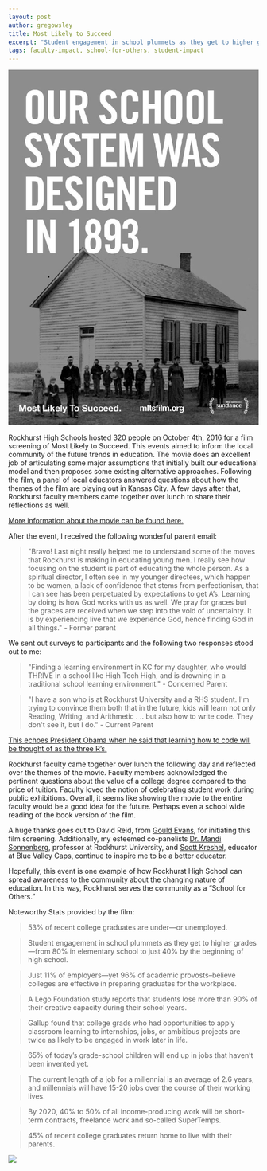 ```yaml
---
layout: post
author: gregowsley
title: Most Likely to Succeed
excerpt: "Student engagement in school plummets as they get to higher grades"
tags: faculty-impact, school-for-others, student-impact
---
```

<div class="flex-wrapper">
  <img src="/img/Film Poster in JPEG Format.jpg">
</div>

Rockhurst High Schools hosted 320 people on October 4th, 2016 for a film screening of Most Likely to Succeed. This events aimed to inform the local community of the future trends in education. The movie does an excellent job of articulating some major assumptions that initially built our educational model and then proposes some existing alternative approaches. Following the film, a panel of local educators answered questions about how the themes of the film are playing out in Kansas City. A few days after that, Rockhurst faculty members came together over lunch to share their reflections as well. 

[More information about the movie can be found here.](http://www.mltsfilm.org/moving-forward/know-your-stuff)	

After the event, I received the following wonderful parent email:

> "Bravo!  Last night really helped me to understand some of the moves that Rockhurst is making in educating young men.  I really see how focusing on the student is part of educating the whole person.  As a spiritual director, I often see in my younger directees, which happen to be women, a lack of confidence that stems from perfectionism, that I can see has been perpetuated by expectations to get A’s.  Learning by doing is how God works with us as well.  We pray for graces but the graces are received when we step into the void of uncertainty.  It is by experiencing live that we experience God, hence finding God in all things." - Former parent

We sent out surveys to participants and the following two responses stood out to me:

> "Finding a learning environment in KC for my daughter, who would THRIVE in a school like High Tech High, and is drowning in a traditional school learning environment." - Concerned Parent

> "I have a son who is at Rockhurst University and a RHS student. I'm trying to convince them both that in the future, kids will learn not only Reading, Writing, and Arithmetic . .. but also how to write code. They don't see it, but I do." - Current Parent

[This echoes President Obama when he said that learning how to code will be thought of as the three R’s.](https://www.whitehouse.gov/blog/2016/01/30/computer-science-all)

Rockhurst faculty came together over lunch the following day and reflected over the themes of the movie. Faculty members acknowledged the pertinent questions about the value of a college degree compared to the price of tuition. Faculty loved the notion of celebrating  student work during public exhibitions. Overall, it seems like showing the movie to the entire faculty would be a good idea for the future. Perhaps even a school wide reading of the book version of the film.

A huge thanks goes out to David Reid, from [Gould Evans](http://www.gouldevans.com/), for initiating this film screening. Additionally, my esteemed co-panelists [Dr. Mandi Sonnenberg](http://parseprofessor.blogspot.com/), professor at Rockhurst University, and [Scott Kreshel](http://www.bvcaps.org/s/1403/hs-redesign/index.aspx?sid=1403&gid=1&pgid=716), educator at Blue Valley Caps, continue to inspire me to be a better educator.

Hopefully, this event is one example of how Rockhurst High School can spread awareness to the community about the changing nature of education. In this way, Rockhurst serves the community as a “School for Others.”

Noteworthy Stats provided by the film:

> 53% of recent college graduates are under—or unemployed.

> Student engagement in school plummets as they get to higher grades—from 80% in elementary school to just 40% by the beginning of high school.

> Just 11% of employers—yet 96% of academic provosts–believe colleges are effective in preparing graduates for the workplace.

> A Lego Foundation study reports that students lose more than 90% of their creative capacity during their school years.

> Gallup found that college grads who had opportunities to apply classroom learning to internships, jobs, or ambitious projects are twice as likely to be engaged in work later in life.

> 65% of today’s grade-school children will end up in jobs that haven’t been invented yet.

> The current length of a job for a millennial is an average of 2.6 years, and millennials will have 15-20 jobs over the course of their working lives.

> By 2020, 40% to 50% of all income-producing work will be short-term contracts, freelance work and so-called SuperTemps.

> 45% of recent college graduates return home to live with their parents.

<div class="flex-wrapper">
  <img src="/img/MOSTLIKELYTOSUCCEED_3.jpg">
</div>


